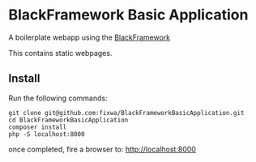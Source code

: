 # BlackFramework Basic Application

A boilerplate webapp using the [BlackFramework](https://github.com/fixwa/BlackFramework)

This contains static webpages.

## Install

Run the following commands:

    git clone git@github.com:fixwa/BlackFrameworkBasicApplication.git
    cd BlackFrameworkBasicApplication
    composer install
    php -S localhost:8000
    
once completed, fire a browser to: [http://localhost:8000](http://localhost:8000)